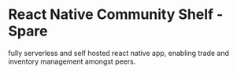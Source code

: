 # React Native Community Shelf - Spare

fully serverless and self hosted react native app, enabling trade and inventory management amongst peers.
